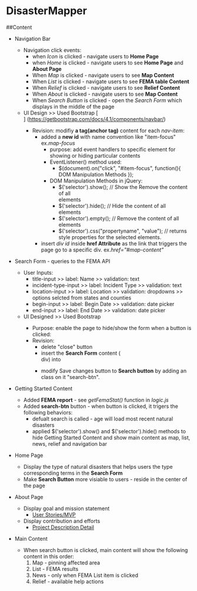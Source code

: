 # DisasterMapper

##Content
* Navigation Bar
    - Navigation click events: 
        * when *Icon* is clicked - navigate users to **Home Page**
        * when *Home* is clicked - navigate users to see **Home Page** and **About Page**
        * When *Map* is clicked - navigate users to see **Map Content**
        * When *List* is clicked - navigate  users to see **FEMA table Content**
        * When *Relief* is clicked - navigate users to see **Relief Content**
        * When *About* is clicked - navigate users to see **Map Content**
        * When *Search Button* is clicked - open the *Search Form* which displays in the middle of the page
    - UI Design >> Used Bootstrap [<nav class="navbar navbar-expand-lg navbar-light bg-light">] (https://getbootstrap.com/docs/4.1/components/navbar/)
        - Revision: modifiy **a tag(anchor tag)** content for each *nav-item*:
            * added a **new id** with name convention like "item-focus" ex.*map-focus*
                - purpose: add event handlers to specific element for showing or hiding particular contents
                - EventListener() method used:
                    * $(document).on("click", "#item-focus", function(){ DOM Manipulation Methods }); 
                - DOM Manipulation Methods in jQuery: 
                    * $('selector').show(); // Show the Remove the content of all <div> elements
                    * $('selector').hide(); // Hide the content of all <div> elements
                    * $('selector').empty(); // Remove the content of all <div> elements
                    * $('selector').css("propertyname", "value"); // returns style properties for the selected elements. 
            * insert *div id* inside **href Attribute** as the link that triggers the page go to a specific div. ex.*href="#map-content"* 

* Search Form - queries to the FEMA API   
    - User Inputs:
        * title-input >> label: Name >> validation: text
        * incident-type-input >> label: Incident Type >> validation: text
        * location-input >> label: Location >> validation: dropdowns >> options selcted from states and counties 
        * begin-input >> label: Begin Date >> validation: date picker
        * end-input >> label: End Date >> validation: date picker
    - UI Designed >> Used Bootstrap [<div class="modal fade" id="exampleModalCenter" tabindex="-1" role="dialog" aria-labelledby="exampleModalCenterTitle" aria-hidden="true">](https://getbootstrap.com/docs/4.1/components/modal/)
        - Purpose: enable the page to hide/show the form when a button is clicked:
        - Revision: 
            * delete "close" button
            * insert the **Search Form** content (<form> div) into <div class="modal-body">
            * modify Save changes button to **Search button** by adding an class on it "search-btn".

* Getting Started Content 
    - Added **FEMA report** - see *getFemaStat()* function in *logic.js*
    - Added **search-btn** button - when button is clicked, it trigers the following behaviors:
        * defualt search is called - age will load most recent natural disasters 
        * applied $('selector').show() and $('selector').hide() methods to hide Getting Started Content and show main content as map, list, news, relief and navigation bar        
* Home Page
    - Display the type of natural disasters that helps users the type corresponding terms in the **Search Form**
    - Make **Search Button** more visiable to users - reside in the center of the page 

* About Page 
    - Display goal and mission statement 
        * [User Stories/MVP](https://docs.google.com/document/d/1UTlLpMhqI-b-d7ZD8U7kESzTAisqM6JGUFQBm65dQ54/edit#) 
    - Display contribution and efforts
        * [Project Description Detail](https://docs.google.com/presentation/d/1uG3yY-mff7JTZraP4vf1-pENZlCmK0mEJg3IWYUXD3k/edit#slide=id.g43a5fd99a5_0_118)

* Main Content
    - When search button is clicked, main content will show the following content in this order: 
        1. Map - pinning affected area
        2. List - FEMA results 
        3. News - only when FEMA List item is clicked
        4. Relief - available help actions 


